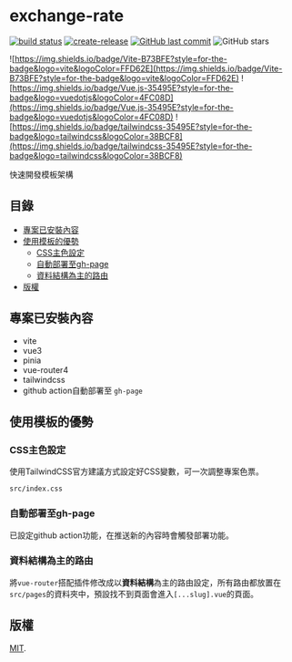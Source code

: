 # exchange-rate
[![build status](https://github.com/connectshark/exchange-rate/actions/workflows/deploy.yml/badge.svg?branch=main)](https://github.com/connectshark/exchange-rate/actions/workflows/deploy.yml)
[![create-release](https://github.com/connectshark/exchange-rate/actions/workflows/create-release.yml/badge.svg?branch=main)](https://github.com/connectshark/exchange-rate/actions/workflows/create-release.yml)
[![GitHub last commit](https://img.shields.io/github/last-commit/connectshark/exchange-rate.svg?style=flat)](https://github.com/connectshark/exchange-rate)
![GitHub stars](https://img.shields.io/github/stars/connectshark/exchange-rate.svg?style=social&label=Stars&style=plastic)


![https://img.shields.io/badge/Vite-B73BFE?style=for-the-badge&logo=vite&logoColor=FFD62E](https://img.shields.io/badge/Vite-B73BFE?style=for-the-badge&logo=vite&logoColor=FFD62E)
![https://img.shields.io/badge/Vue.js-35495E?style=for-the-badge&logo=vuedotjs&logoColor=4FC08D](https://img.shields.io/badge/Vue.js-35495E?style=for-the-badge&logo=vuedotjs&logoColor=4FC08D)
![https://img.shields.io/badge/tailwindcss-35495E?style=for-the-badge&logo=tailwindcss&logoColor=38BCF8](https://img.shields.io/badge/tailwindcss-35495E?style=for-the-badge&logo=tailwindcss&logoColor=38BCF8)

快速開發模板架構

## 目錄

- [專案已安裝內容](#專案已安裝內容)
- [使用模板的優勢](#使用模板的優勢)
  - [CSS主色設定](#css主色設定)
  - [自動部署至gh-page](#自動部署至gh-page)
  - [資料結構為主的路由](#資料結構為主的路由)
- [版權](#版權)
## 專案已安裝內容

- vite
- vue3
- pinia
- vue-router4
- tailwindcss
- github action自動部署至 `gh-page`

## 使用模板的優勢

### CSS主色設定

使用TailwindCSS官方建議方式設定好CSS變數，可一次調整專案色票。

`src/index.css`

### 自動部署至gh-page

已設定github action功能，在推送新的內容時會觸發部署功能。

### 資料結構為主的路由

將`vue-router`搭配插件修改成以**資料結構**為主的路由設定，所有路由都放置在`src/pages`的資料夾中，預設找不到頁面會進入`[...slug].vue`的頁面。

## 版權

[MIT](/LICENSE).